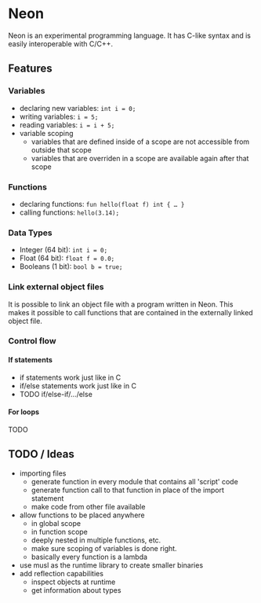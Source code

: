 # Neon

Neon is an experimental programming language.
It has C-like syntax and is easily interoperable with C/C++.

## Features

### Variables

-   declaring new variables: `int i = 0;`
-   writing variables: `i = 5;`
-   reading variables: `i = i + 5;`
-   variable scoping
    -   variables that are defined inside of a scope are not accessible from outside that scope
    -   variables that are overriden in a scope are available again after that scope

### Functions

-   declaring functions: `fun hello(float f) int { … }`
-   calling functions: `hello(3.14);`

### Data Types

-   Integer (64 bit): `int i = 0;`
-   Float (64 bit): `float f = 0.0;`
-   Booleans (1 bit): `bool b = true;`

### Link external object files

It is possible to link an object file with a program written in Neon.
This makes it possible to call functions that are contained in the externally linked object file.

### Control flow

#### If statements

-   if statements work just like in C
-   if/else statements work just like in C
-   TODO if/else-if/…/else

#### For loops

TODO

## TODO / Ideas

-   importing files
    -   generate function in every module that contains all 'script' code
    -   generate function call to that function in place of the import statement
    -   make code from other file available
-   allow functions to be placed anywhere
    -   in global scope
    -   in function scope
    -   deeply nested in multiple functions, etc.
    -   make sure scoping of variables is done right.
    -   basically every function is a lambda
-   use musl as the runtime library to create smaller binaries
-   add reflection capabilities
    -   inspect objects at runtime
    -   get information about types
